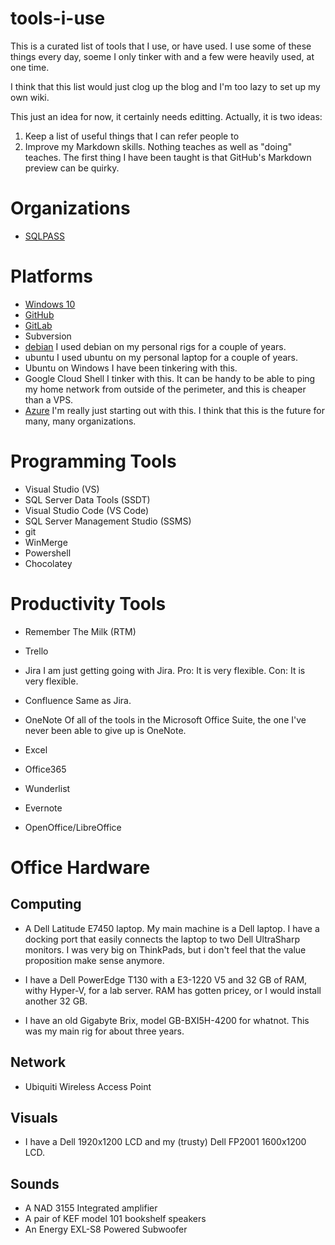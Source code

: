 # tools-i-use
This is a curated list of tools that I use, or have used. I use some of these things every day, soeme I only tinker with and a few were heavily used, at one time. 

I think that this list would just clog up the blog and I'm too lazy to set up my own wiki. 

This just an idea for now, it certainly needs editting. Actually, it is two ideas:
1. Keep a list of useful things that I can refer people to
1. Improve my Markdown skills. Nothing teaches as well as "doing" teaches. The first thing I have been taught is that GitHub's Markdown preview can be quirky.

# Organizations
* [SQLPASS](https://www.pass.org)

# Platforms
* [Windows 10](https://www.microsoft.com/en-us/windows)
* [GitHub](https://www.github.com)
* [GitLab](https://www.gitlab.com)
* Subversion
* [debian](https://www.debian.org)
I used debian on my personal rigs for a couple of years. 
* ubuntu
I used ubuntu on my personal laptop for a couple of years.
* Ubuntu on Windows
I have been tinkering with this.
* Google Cloud Shell 
I tinker with this. It can be handy to be able to ping my home network from outside of the perimeter, and this is cheaper than a VPS.
* [Azure](https://azure.microsoft.com)
I'm really just starting out with this. I think that this is the future for many, many organizations.

# Programming Tools
* Visual Studio (VS)
* SQL Server Data Tools (SSDT)
* Visual Studio Code (VS Code)
* SQL Server Management Studio (SSMS)
* git
* WinMerge
* Powershell
* Chocolatey

# Productivity Tools
* Remember The Milk (RTM)

* Trello

* Jira
I am just getting going with Jira. Pro: It is very flexible. Con: It is very flexible.

* Confluence
Same as Jira.

* OneNote
Of all of the tools in the Microsoft Office Suite, the one I've never been able to give up is OneNote.

* Excel
* Office365
* Wunderlist
* Evernote
* OpenOffice/LibreOffice

# Office Hardware
## Computing
* A Dell Latitude E7450 laptop. 
My main machine is a Dell laptop. I have a docking port that easily connects the laptop to two Dell UltraSharp monitors.
I was very big on ThinkPads, but i don't feel that the value proposition make sense anymore.

* I have a Dell PowerEdge T130 with a E3-1220 V5 and 32 GB of RAM, withy Hyper-V, for a lab server.
RAM has gotten pricey, or I would install another 32 GB.

* I have an old Gigabyte Brix, model GB-BXI5H-4200 for whatnot.
This was my main rig for about three years.

## Network
* Ubiquiti Wireless Access Point

## Visuals
* I have a Dell 1920x1200 LCD and my (trusty) Dell FP2001 1600x1200 LCD.

## Sounds
* A NAD 3155 Integrated amplifier
* A pair of KEF model 101 bookshelf speakers
* An Energy EXL-S8 Powered Subwoofer
